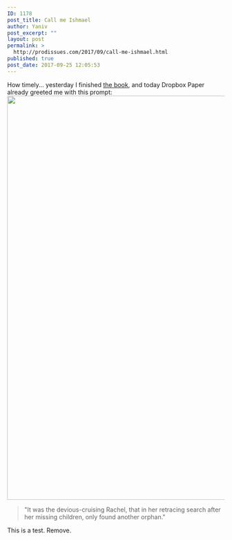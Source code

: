 ```yaml
---
ID: 1178
post_title: Call me Ishmael
author: Yaniv
post_excerpt: ""
layout: post
permalink: >
  http://prodissues.com/2017/09/call-me-ishmael.html
published: true
post_date: 2017-09-25 12:05:53
---
```

How timely... yesterday I finished <a href="https://www.goodreads.com/book/show/27742061-moby-dick">the book</a>, and today Dropbox Paper already greeted me with this prompt:<img class="alignnone size-full wp-image-1179" src="http://prodissues.com/wp-content/uploads/2017/09/Screen-Shot-2017-09-25-at-11.54.22-AM.png" alt="" width="829" height="935" />
<blockquote>"It was the devious-cruising Rachel, that in her retracing search after her missing children, only found another orphan."</blockquote>

This is a test. Remove.
